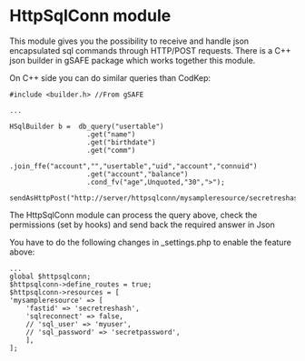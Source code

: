 # HttpSqlConn module

This module gives you the possibility to receive and handle json encapsulated sql commands through HTTP/POST requests.
There is a C++ json builder in gSAFE package which works together this module.


On C++ side you can do similar queries than CodKep:

    #include <builder.h> //From gSAFE

    ...

    HSqlBuilder b =  db_query("usertable")
                       .get("name")
                       .get("birthdate")
                       .get("comm")
                       .join_ffe("account","","usertable","uid","account","connuid")
                       .get("account","balance")
                       .cond_fv("age",Unquoted,"30",">");

    sendAsHttpPost("http://server/httpsqlconn/mysampleresource/secretreshash",b.json_string());

The HttpSqlConn module can process the query above, check the permissions (set by hooks) and send back the required answer in Json

You have to do the following changes in _settings.php to enable the feature above:

    ...
    global $httpsqlconn;
    $httpsqlconn->define_routes = true;
    $httpsqlconn->resources = [
    'mysampleresource' => [
        'fastid' => 'secretreshash',
        'sqlreconnect' => false,
        // 'sql_user' => 'myuser',
        // 'sql_password' => 'secretpassword',
        ],
    ];
